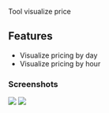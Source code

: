 Tool visualize price

## Features
* Visualize pricing by day
* Visualize pricing by hour


### Screenshots

![](https://raw.githubusercontent.com/TranChuong/visualize_pricing/master/screenshoots/Screen1.png)
![](https://raw.githubusercontent.com/TranChuong/visualize_pricing/master/screenshoots/Screen2.png)
